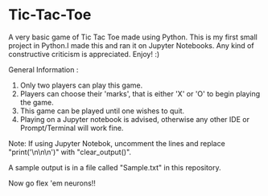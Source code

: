 # Tic-Tac-Toe
A very basic game of Tic Tac Toe made using Python. This is my first small project in Python.I made this and ran it on Jupyter Notebooks. Any kind of constructive criticism is appreciated. Enjoy! :)

General Information :
1. Only two players can play this game.
2. Players can choose their 'marks', that is either 'X' or 'O' to begin playing the game.
3. This game can be played until one wishes to quit.
4. Playing on a Jupyter notebook is advised, otherwise any other IDE or Prompt/Terminal will work fine.

Note: If using Jupyter Notebok, uncomment the lines and replace "print('\n\n\n')" with "clear_output()".

A sample output is in a file called "Sample.txt" in this repository.

Now go flex 'em neurons!!
 
